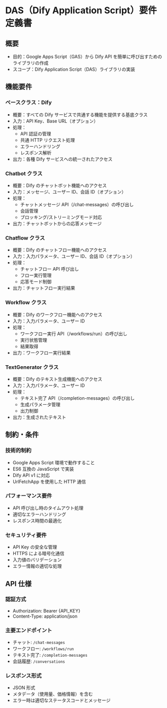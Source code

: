 # DAS（Dify Application Script）要件定義書

## 概要

- 目的：Google Apps Script（GAS）から Dify API を簡単に呼び出すためのライブラリの作成
- スコープ：Dify Application Script（DAS）ライブラリの実装

## 機能要件

### ベースクラス：Dify

- 概要：すべての Dify サービスで共通する機能を提供する基底クラス
- 入力：API Key、Base URL（オプション）
- 処理：
  - API 認証の管理
  - 共通 HTTP リクエスト処理
  - エラーハンドリング
  - レスポンス解析
- 出力：各種 Dify サービスへの統一されたアクセス

### Chatbot クラス

- 概要：Dify のチャットボット機能へのアクセス
- 入力：メッセージ、ユーザー ID、会話 ID（オプション）
- 処理：
  - チャットメッセージ API（/chat-messages）の呼び出し
  - 会話管理
  - ブロッキング/ストリーミングモード対応
- 出力：チャットボットからの応答メッセージ

### Chatflow クラス

- 概要：Dify のチャットフロー機能へのアクセス
- 入力：入力パラメータ、ユーザー ID、会話 ID（オプション）
- 処理：
  - チャットフロー API 呼び出し
  - フロー実行管理
  - 応答モード制御
- 出力：チャットフロー実行結果

### Workflow クラス

- 概要：Dify のワークフロー機能へのアクセス
- 入力：入力パラメータ、ユーザー ID
- 処理：
  - ワークフロー実行 API（/workflows/run）の呼び出し
  - 実行状態管理
  - 結果取得
- 出力：ワークフロー実行結果

### TextGenerator クラス

- 概要：Dify のテキスト生成機能へのアクセス
- 入力：入力パラメータ、ユーザー ID
- 処理：
  - テキスト完了 API（/completion-messages）の呼び出し
  - 生成パラメータ管理
  - 出力制御
- 出力：生成されたテキスト

## 制約・条件

### 技術的制約

- Google Apps Script 環境で動作すること
- ES6 互換の JavaScript で実装
- Dify API v1 に対応
- UrlFetchApp を使用した HTTP 通信

### パフォーマンス要件

- API 呼び出し時のタイムアウト処理
- 適切なエラーハンドリング
- レスポンス時間の最適化

### セキュリティ要件

- API Key の安全な管理
- HTTPS による暗号化通信
- 入力値のバリデーション
- エラー情報の適切な処理

## API 仕様

### 認証方式

- Authorization: Bearer {API_KEY}
- Content-Type: application/json

### 主要エンドポイント

- チャット: `/chat-messages`
- ワークフロー: `/workflows/run`
- テキスト完了: `/completion-messages`
- 会話履歴: `/conversations`

### レスポンス形式

- JSON 形式
- メタデータ（使用量、価格情報）を含む
- エラー時は適切なステータスコードとメッセージ
